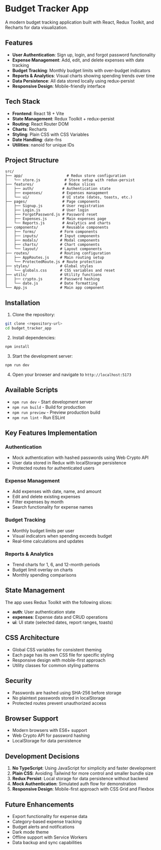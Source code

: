 # Budget Tracker App

A modern budget tracking application built with React, Redux Toolkit, and Recharts for data visualization.

## Features

- **User Authentication**: Sign up, login, and forgot password functionality
- **Expense Management**: Add, edit, and delete expenses with date tracking
- **Budget Tracking**: Monthly budget limits with over-budget indicators
- **Reports & Analytics**: Visual charts showing spending trends over time
- **Data Persistence**: All data stored locally using redux-persist
- **Responsive Design**: Mobile-friendly interface

## Tech Stack

- **Frontend**: React 18 + Vite
- **State Management**: Redux Toolkit + redux-persist
- **Routing**: React Router DOM
- **Charts**: Recharts
- **Styling**: Plain CSS with CSS Variables
- **Date Handling**: date-fns
- **Utilities**: nanoid for unique IDs

## Project Structure

```
src/
├── app/                    # Redux store configuration
│   └── store.js           # Store setup with redux-persist
├── features/              # Redux slices
│   ├── auth/             # Authentication state
│   ├── expenses/         # Expenses management
│   └── ui/               # UI state (dates, toasts, etc.)
├── pages/                # Page components
│   ├── Signup.js         # User registration
│   ├── Login.js          # User login
│   ├── ForgotPassword.js # Password reset
│   ├── Expenses.js       # Main expenses page
│   └── Reports.js        # Analytics and charts
├── components/           # Reusable components
│   ├── forms/           # Form components
│   ├── inputs/          # Input components
│   ├── modals/          # Modal components
│   ├── charts/          # Chart components
│   └── layout/          # Layout components
├── routes/              # Routing configuration
│   ├── AppRoutes.js     # Main routing setup
│   └── ProtectedRoute.js # Route protection
├── styles/              # Global styles
│   └── globals.css      # CSS variables and reset
├── utils/               # Utility functions
│   ├── crypto.js        # Password hashing
│   └── date.js          # Date formatting
└── App.js               # Main app component
```

## Installation

1. Clone the repository:
```bash
git clone <repository-url>
cd budget_tracker_app
```

2. Install dependencies:
```bash
npm install
```

3. Start the development server:
```bash
npm run dev
```

4. Open your browser and navigate to `http://localhost:5173`

## Available Scripts

- `npm run dev` - Start development server
- `npm run build` - Build for production
- `npm run preview` - Preview production build
- `npm run lint` - Run ESLint

## Key Features Implementation

### Authentication
- Mock authentication with hashed passwords using Web Crypto API
- User data stored in Redux with localStorage persistence
- Protected routes for authenticated users

### Expense Management
- Add expenses with date, name, and amount
- Edit and delete existing expenses
- Filter expenses by month
- Search functionality for expense names

### Budget Tracking
- Monthly budget limits per user
- Visual indicators when spending exceeds budget
- Real-time calculations and updates

### Reports & Analytics
- Trend charts for 1, 6, and 12-month periods
- Budget limit overlay on charts
- Monthly spending comparisons

## State Management

The app uses Redux Toolkit with the following slices:

- **auth**: User authentication state
- **expenses**: Expense data and CRUD operations
- **ui**: UI state (selected dates, report ranges, toasts)

## CSS Architecture

- Global CSS variables for consistent theming
- Each page has its own CSS file for specific styling
- Responsive design with mobile-first approach
- Utility classes for common styling patterns

## Security

- Passwords are hashed using SHA-256 before storage
- No plaintext passwords stored in localStorage
- Protected routes prevent unauthorized access

## Browser Support

- Modern browsers with ES6+ support
- Web Crypto API for password hashing
- LocalStorage for data persistence

## Development Decisions

1. **No TypeScript**: Using JavaScript for simplicity and faster development
2. **Plain CSS**: Avoiding Tailwind for more control and smaller bundle size
3. **Redux Persist**: Local storage for data persistence without backend
4. **Mock Authentication**: Simulated auth flow for demonstration
5. **Responsive Design**: Mobile-first approach with CSS Grid and Flexbox

## Future Enhancements

- Export functionality for expense data
- Category-based expense tracking
- Budget alerts and notifications
- Dark mode theme
- Offline support with Service Workers
- Data backup and sync capabilities
